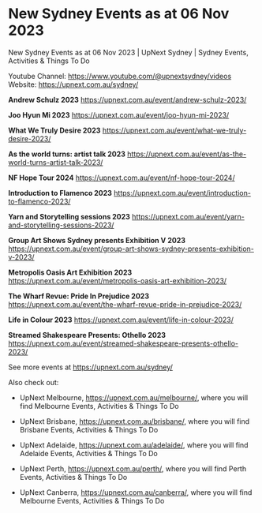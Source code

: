 # New Sydney Events as at 06 Nov 2023
New Sydney Events as at 06 Nov 2023 | UpNext Sydney | Sydney Events, Activities &amp; Things To Do

Youtube Channel: https://www.youtube.com/@upnextsydney/videos 
Website: https://upnext.com.au/sydney/


**Andrew Schulz 2023**
 https://upnext.com.au/event/andrew-schulz-2023/

**Joo Hyun Mi 2023**
 https://upnext.com.au/event/joo-hyun-mi-2023/

**What We Truly Desire 2023**
 https://upnext.com.au/event/what-we-truly-desire-2023/

**As the world turns: artist talk 2023**
 https://upnext.com.au/event/as-the-world-turns-artist-talk-2023/

**NF Hope Tour 2024**
 https://upnext.com.au/event/nf-hope-tour-2024/

**Introduction to Flamenco 2023**
 https://upnext.com.au/event/introduction-to-flamenco-2023/

**Yarn and Storytelling sessions 2023**
 https://upnext.com.au/event/yarn-and-storytelling-sessions-2023/

**Group Art Shows Sydney presents Exhibition V 2023**
 https://upnext.com.au/event/group-art-shows-sydney-presents-exhibition-v-2023/

**Metropolis Oasis Art Exhibition 2023**
 https://upnext.com.au/event/metropolis-oasis-art-exhibition-2023/

**The Wharf Revue: Pride In Prejudice 2023**
 https://upnext.com.au/event/the-wharf-revue-pride-in-prejudice-2023/

**Life in Colour 2023**
 https://upnext.com.au/event/life-in-colour-2023/

**Streamed Shakespeare Presents: Othello 2023**
 https://upnext.com.au/event/streamed-shakespeare-presents-othello-2023/



See more events at https://upnext.com.au/sydney/


Also check out:

* UpNext Melbourne, https://upnext.com.au/melbourne/, where you will find Melbourne Events, Activities & Things To Do

* UpNext Brisbane, https://upnext.com.au/brisbane/, where you will find Brisbane Events, Activities & Things To Do

* UpNext Adelaide, https://upnext.com.au/adelaide/, where you will find Adelaide Events, Activities & Things To Do

* UpNext Perth, https://upnext.com.au/perth/, where you will find Perth Events, Activities & Things To Do

* UpNext Canberra, https://upnext.com.au/canberra/, where you will find Melbourne Events, Activities & Things To Do